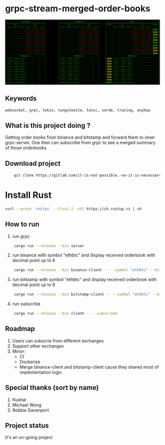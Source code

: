 # grpc-stream-merged-order-books

![image.png](./image.png)

## Keywords
```
websocket, grpc, tokio, tungstenite, tonic, serde, tracing, anyhow
```
## What is this project doing ?
Getting order books from binance and bitstamp and forward them to inner grpc-server. One then can subscribe from grpc to see a merged summary of those orderbooks 

## Download project
```bash
    git clone https://gitlab.com/it-is-not-possible.-no-it-is-necessary/grpc-stream-merged-order-books.git. 
```

# Install Rust
```bash
curl --proto '=https' --tlsv1.2 -sSf https://sh.rustup.rs | sh
```

## How to run
1. run grpc
```bash
    cargo run --release --bin server 
```
2. run binance with symbol "ethbtc" and display received orderbook with decimal point up to 6  
```bash
    cargo run --release --bin binance-client -- --symbol "ethbtc" --display  -p 6
```
3. run bitstamp with symbol "ethbtc" and display received orderbook with decimal point up to 6  
```bash
    cargo run --release --bin bitstamp-client -- --symbol "ethbtc" --display  -p 6
```
4. run subscribe
```bash
    cargo run --release --bin client -- --subscribe 
```

## Roadmap
1. Users can subscrie from different exchanges
2. Support other exchanges
3. Minor:
    - CI
    - Dockerize
    - Merge binance-client and bitstamp-client cause they shared most of implementation logic

## Special thanks (sort by name)
1. Kushal
2. Michael Wong
3. Robbie Davenport 

## Project status
It's an on-going project
